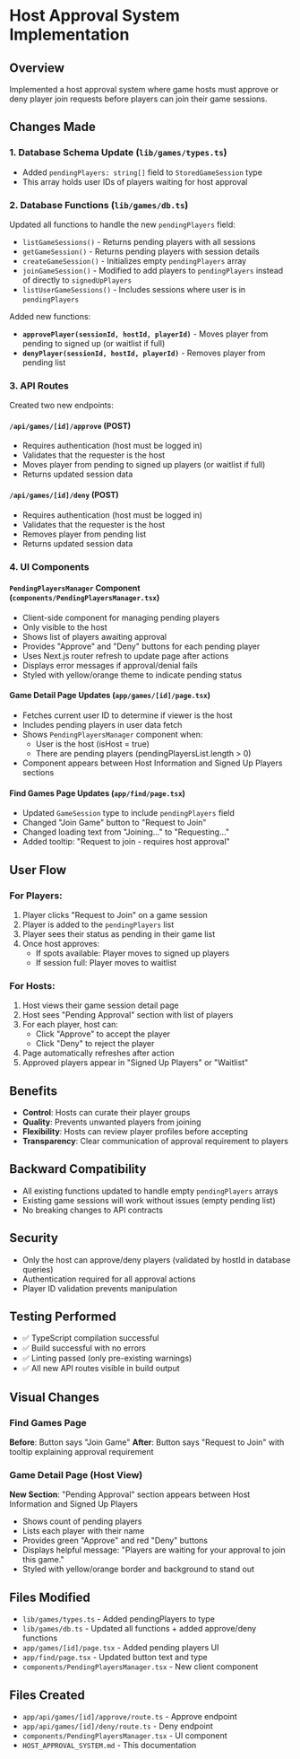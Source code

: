 # Host Approval System Implementation

## Overview
Implemented a host approval system where game hosts must approve or deny player join requests before players can join their game sessions.

## Changes Made

### 1. Database Schema Update (`lib/games/types.ts`)
- Added `pendingPlayers: string[]` field to `StoredGameSession` type
- This array holds user IDs of players waiting for host approval

### 2. Database Functions (`lib/games/db.ts`)
Updated all functions to handle the new `pendingPlayers` field:
- `listGameSessions()` - Returns pending players with all sessions
- `getGameSession()` - Returns pending players with session details
- `createGameSession()` - Initializes empty `pendingPlayers` array
- `joinGameSession()` - Modified to add players to `pendingPlayers` instead of directly to `signedUpPlayers`
- `listUserGameSessions()` - Includes sessions where user is in `pendingPlayers`

Added new functions:
- **`approvePlayer(sessionId, hostId, playerId)`** - Moves player from pending to signed up (or waitlist if full)
- **`denyPlayer(sessionId, hostId, playerId)`** - Removes player from pending list

### 3. API Routes
Created two new endpoints:

#### `/api/games/[id]/approve` (POST)
- Requires authentication (host must be logged in)
- Validates that the requester is the host
- Moves player from pending to signed up players (or waitlist if full)
- Returns updated session data

#### `/api/games/[id]/deny` (POST)
- Requires authentication (host must be logged in)
- Validates that the requester is the host
- Removes player from pending list
- Returns updated session data

### 4. UI Components

#### `PendingPlayersManager` Component (`components/PendingPlayersManager.tsx`)
- Client-side component for managing pending players
- Only visible to the host
- Shows list of players awaiting approval
- Provides "Approve" and "Deny" buttons for each pending player
- Uses Next.js router refresh to update page after actions
- Displays error messages if approval/denial fails
- Styled with yellow/orange theme to indicate pending status

#### Game Detail Page Updates (`app/games/[id]/page.tsx`)
- Fetches current user ID to determine if viewer is the host
- Includes pending players in user data fetch
- Shows `PendingPlayersManager` component when:
  - User is the host (isHost = true)
  - There are pending players (pendingPlayersList.length > 0)
- Component appears between Host Information and Signed Up Players sections

#### Find Games Page Updates (`app/find/page.tsx`)
- Updated `GameSession` type to include `pendingPlayers` field
- Changed "Join Game" button to "Request to Join" 
- Changed loading text from "Joining..." to "Requesting..."
- Added tooltip: "Request to join - requires host approval"

## User Flow

### For Players:
1. Player clicks "Request to Join" on a game session
2. Player is added to the `pendingPlayers` list
3. Player sees their status as pending in their game list
4. Once host approves:
   - If spots available: Player moves to signed up players
   - If session full: Player moves to waitlist

### For Hosts:
1. Host views their game session detail page
2. Host sees "Pending Approval" section with list of players
3. For each player, host can:
   - Click "Approve" to accept the player
   - Click "Deny" to reject the player
4. Page automatically refreshes after action
5. Approved players appear in "Signed Up Players" or "Waitlist"

## Benefits
- **Control**: Hosts can curate their player groups
- **Quality**: Prevents unwanted players from joining
- **Flexibility**: Hosts can review player profiles before accepting
- **Transparency**: Clear communication of approval requirement to players

## Backward Compatibility
- All existing functions updated to handle empty `pendingPlayers` arrays
- Existing game sessions will work without issues (empty pending list)
- No breaking changes to API contracts

## Security
- Only the host can approve/deny players (validated by hostId in database queries)
- Authentication required for all approval actions
- Player ID validation prevents manipulation

## Testing Performed
- ✅ TypeScript compilation successful
- ✅ Build successful with no errors
- ✅ Linting passed (only pre-existing warnings)
- ✅ All new API routes visible in build output

## Visual Changes

### Find Games Page
**Before**: Button says "Join Game"
**After**: Button says "Request to Join" with tooltip explaining approval requirement

### Game Detail Page (Host View)
**New Section**: "Pending Approval" section appears between Host Information and Signed Up Players
- Shows count of pending players
- Lists each player with their name
- Provides green "Approve" and red "Deny" buttons
- Displays helpful message: "Players are waiting for your approval to join this game."
- Styled with yellow/orange border and background to stand out

## Files Modified
- `lib/games/types.ts` - Added pendingPlayers to type
- `lib/games/db.ts` - Updated all functions + added approve/deny functions
- `app/games/[id]/page.tsx` - Added pending players UI
- `app/find/page.tsx` - Updated button text and type
- `components/PendingPlayersManager.tsx` - New client component

## Files Created
- `app/api/games/[id]/approve/route.ts` - Approve endpoint
- `app/api/games/[id]/deny/route.ts` - Deny endpoint
- `components/PendingPlayersManager.tsx` - UI component
- `HOST_APPROVAL_SYSTEM.md` - This documentation
